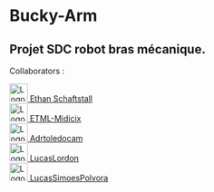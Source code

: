 # Bucky-Arm
Projet SDC robot bras mécanique. <br>
---
Collaborators : <br>
<p align="center">
  <div>
    <a href="https://github.com/ethanschafstall">
      <img src="https://avatars.githubusercontent.com/u/7724486?v=4" alt="Logo de Ethan Schafstall" width="32">
    </a>
    <a href="https://github.com/ethanschafstall">
      Ethan Schaftstall
    </a>
  </div>
  <div>
    <a href="https://github.com/ETML-Midicix">
      <img src="https://avatars.githubusercontent.com/u/119678382?v=4" alt="Logo de ETML-Midicix" width="32">
    </a>
    <a href="https://github.com/ETML-Midicix">
      ETML-Midicix
    </a>
  </div>
  <div>
    <a href="https://github.com/Adrtoledocam">
      <img src="https://avatars.githubusercontent.com/u/129833090?v=4" alt="Logo de Adrtoledocam" width="32">
    </a>
    <a href="https://github.com/Adrtoledocam">
      Adrtoledocam
    </a>
  </div>
  <div>
    <a href="https://github.com/LucasLordon">
      <img src="https://avatars.githubusercontent.com/u/122774884?v=4" alt="Logo de LucasLordon" width="32">
    </a>
    <a href="https://github.com/LucasLordon">
      LucasLordon
    </a>
  </div>
  <div>
    <a href="https://github.com/LucasSimoesPolvora">
      <img src="https://avatars.githubusercontent.com/u/122774951?v=4" alt="Logo de ETML-Midicix" width="32">
    </a>
    <a href="https://github.com/LucasSimoesPolvora">
      LucasSimoesPolvora
    </a>
  </div>
</p>
